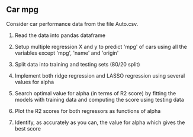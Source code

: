 ## Car mpg

Consider car performance data from the file Auto.csv.

1) Read the data into pandas dataframe

2) Setup multiple regression X and y to predict 'mpg' of cars using all the variables except 'mpg', 'name' and 'origin'

3) Split data into training and testing sets (80/20 split)

4) Implement both ridge regression and LASSO regression using several values for alpha

5) Search optimal value for alpha (in terms of R2 score) by fitting the models with training data and computing the score using testing data

6) Plot the R2 scores for both regressors as functions of alpha

7) Identify, as accurately as you can, the value for alpha which gives the best score
